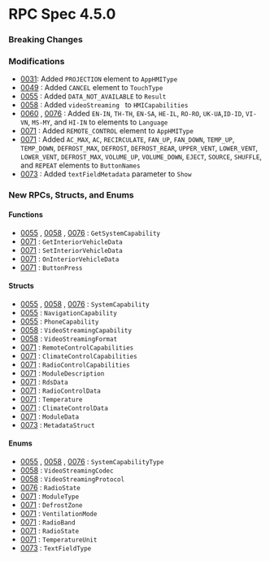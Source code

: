 # RPC Spec 4.5.0


### Breaking Changes


### Modifications
- [0031](https://github.com/smartdevicelink/sdl_evolution/issues/97): Added `PROJECTION` element to `AppHMIType` 
- [0049](https://github.com/smartdevicelink/sdl_evolution/issues/144) : Added `CANCEL` element to `TouchType`
- [0055] : Added `DATA_NOT_AVAILABLE` to `Result`
- [0058] : Added `videoStreaming ` to `HMICapabilities`
- [0060] , [0076] : Added `EN-IN`, `TH-TH`, `EN-SA`, `HE-IL`, `RO-RO`, `UK-UA`,`ID-ID`, `VI-VN`, `MS-MY`, and `HI-IN` to elements to `Language` 
- [0071] : Added `REMOTE_CONTROL` element to `AppHMIType`
- [0071] : Added `AC_MAX`, `AC`, `RECIRCULATE`, `FAN_UP`, `FAN_DOWN`, `TEMP_UP`, `TEMP_DOWN`, `DEFROST_MAX`, `DEFROST`, `DEFROST_REAR`, `UPPER_VENT`, `LOWER_VENT`, `LOWER_VENT`, `DEFROST_MAX`, `VOLUME_UP`, `VOLUME_DOWN`, `EJECT`, `SOURCE`, `SHUFFLE`, and `REPEAT` elements to `ButtonNames` 
- [0073] : Added `textFieldMetadata` parameter to `Show`

### New RPCs, Structs, and Enums 

#### Functions
- [0055] , [0058] , [0076] : `GetSystemCapability`
- [0071] : `GetInteriorVehicleData`
- [0071] : `SetInteriorVehicleData`
- [0071] : `OnInteriorVehicleData`
- [0071] : `ButtonPress`

#### Structs
- [0055] , [0058] , [0076] : `SystemCapability`
- [0055] : `NavigationCapability`
- [0055] : `PhoneCapability`
- [0058] : `VideoStreamingCapability`
- [0058] : `VideoStreamingFormat`
- [0071] : `RemoteControlCapabilities `
- [0071] : `ClimateControlCapabilities `
- [0071] : `RadioControlCapabilities `
- [0071] : `ModuleDescription`
- [0071] : `RdsData`
- [0071] : `RadioControlData`
- [0071] : `Temperature `
- [0071] : `ClimateControlData `
- [0071] : `ModuleData`
- [0073] : `MetadataStruct`

#### Enums
- [0055] , [0058] , [0076] : `SystemCapabilityType`
- [0058] : `VideoStreamingCodec`
- [0058] : `VideoStreamingProtocol`
- [0076] : `RadioState`
- [0071] : `ModuleType `
- [0071] : `DefrostZone `
- [0071] : `VentilationMode `
- [0071] : `RadioBand`
- [0071] : `RadioState`
- [0071] : `TemperatureUnit `
- [0073] : `TextFieldType`



[0055]:https://github.com/smartdevicelink/sdl_evolution/issues/166
[0058]:https://github.com/smartdevicelink/sdl_evolution/issues/176
[0060]:https://github.com/smartdevicelink/sdl_evolution/issues/178
[0071]:https://github.com/smartdevicelink/sdl_evolution/issues/206
[0073]:https://github.com/smartdevicelink/sdl_evolution/issues/208
[0076]:https://github.com/smartdevicelink/sdl_evolution/issues/220